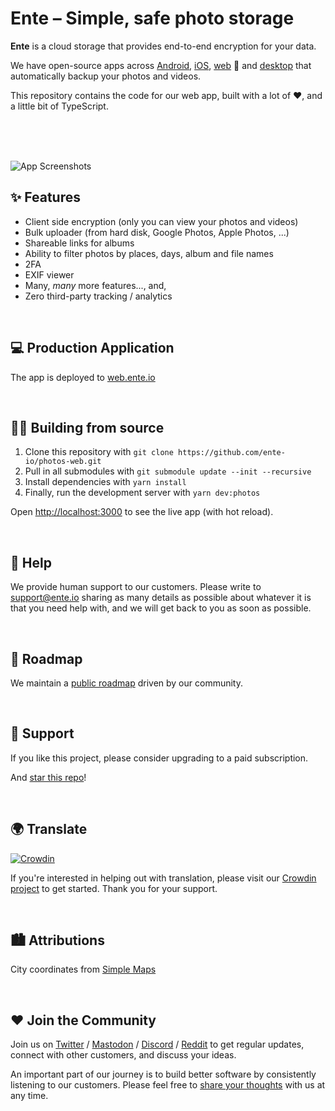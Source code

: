 # Ente – Simple, safe photo storage

**Ente** is a cloud storage that provides end-to-end encryption for your data.

We have open-source apps across
[Android](https://github.com/ente-io/photos-app),
[iOS](https://github.com/ente-io/photos-app),
[web](https://github.com/ente-io/photos-web) 👋 and
[desktop](https://github.com/ente-io/photos-desktop) that automatically backup
your photos and videos.

This repository contains the code for our web app, built with a lot of ❤️, and a
little bit of TypeScript.

<br/><br/><br/>

![App Screenshots](https://user-images.githubusercontent.com/24503581/189914045-9d4e9c44-37c6-4ac6-9e17-d8c37aee1e08.png)

## ✨ Features

- Client side encryption (only you can view your photos and videos)
- Bulk uploader (from hard disk, Google Photos, Apple Photos, ...)
- Shareable links for albums
- Ability to filter photos by places, days, album and file names
- 2FA
- EXIF viewer
- Many, _many_ more features..., and,
- Zero third-party tracking / analytics

<br/>

## 💻 Production Application

The app is deployed to [web.ente.io](https://web.ente.io)

<br/>

## 🧑‍💻 Building from source

1. Clone this repository with `git clone https://github.com/ente-io/photos-web.git`
2. Pull in all submodules with `git submodule update --init --recursive`
3. Install dependencies with `yarn install`
4. Finally, run the development server with `yarn dev:photos`

Open [http://localhost:3000](http://localhost:3000) to see the live app (with
hot reload).

<br/>

## 🙋 Help

We provide human support to our customers. Please write to
[support@ente.io](mailto:support@ente.io) sharing as many details as possible
about whatever it is that you need help with, and we will get back to you as
soon as possible.

<br/>

## 🧭 Roadmap

We maintain a [public roadmap](https://github.com/orgs/ente-io/projects/3)
driven by our community.

<br/>

## 🤗 Support

If you like this project, please consider upgrading to a paid subscription.

And [star this repo](https://github.com/ente-io/photos-web/stargazers)!

<br/>

## 🌍 Translate
[![Crowdin](https://badges.crowdin.net/ente-photos-web/localized.svg)](https://crowdin.com/project/ente-photos-web)

If you're interested in helping out with translation, please visit our [Crowdin
project](https://crowdin.com/project/ente-photos-web) to get started. Thank you
for your support.

<br/>

## 🏙️ Attributions

City coordinates from [Simple Maps](https://simplemaps.com/data/world-cities)

<br/>

## ❤️ Join the Community

Join us on [Twitter](https://twitter.com/enteio) /
[Mastodon](https://mstdn.social/@ente) /
[Discord](https://discord.gg/z2YVKkycX3) / [Reddit](https://reddit.com/r/enteio)
to get regular updates, connect with other customers, and discuss your ideas.

An important part of our journey is to build better software by consistently
listening to our customers. Please feel free to [share your
thoughts](mailto:feedback@ente.io) with us at any time.

<br/>

